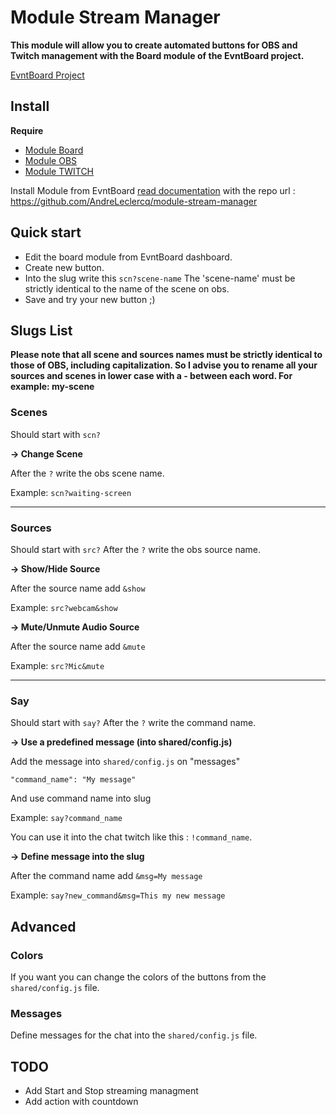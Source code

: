 # Module Stream Manager

**This module will allow you to create automated buttons for OBS and Twitch management with the Board module of the EvntBoard project.**

[EvntBoard Project](https://github.com/EvntBoard)

## Install

**Require**

- [Module Board](https://github.com/EvntBoard/module-board)
- [Module OBS](https://github.com/EvntBoard/module-obs)
- [Module TWITCH](https://github.com/EvntBoard/module-twitch)

Install Module from EvntBoard [read documentation](https://www.evntboard.io/docs/getting-started/install-module) with the repo url : https://github.com/AndreLeclercq/module-stream-manager

## Quick start

- Edit the board module from EvntBoard dashboard.
- Create new button.
- Into the slug write this `scn?scene-name` The 'scene-name' must be strictly identical to the name of the scene on obs.
- Save and try your new button ;)

## Slugs List

**Please note that all scene and sources names must be strictly identical to those of OBS, including capitalization. So I advise you to rename all your sources and scenes in lower case with a - between each word. For example: my-scene**

### Scenes

Should start with `scn?`

**-> Change Scene**

After the `?` write the obs scene name.

Example:
`scn?waiting-screen`

---

### Sources

Should start with `src?`
After the `?` write the obs source name.

**-> Show/Hide Source**

After the source name add `&show`

Example:
`src?webcam&show`

**-> Mute/Unmute Audio Source**

After the source name add `&mute`

Example:
`src?Mic&mute`


---

### Say

Should start with `say?`
After the `?` write the command name.

**-> Use a predefined message (into shared/config.js)**

Add the message into `shared/config.js` on "messages"

```
"command_name": "My message"
```

And use command name into slug

Example:
`say?command_name`

You can use it into the chat twitch like this : `!command_name`.

**-> Define message into the slug**

After the command name add `&msg=My message`

Example:
`say?new_command&msg=This my new message`

## Advanced

### Colors

If you want you can change the colors of the buttons from the `shared/config.js` file.

### Messages

Define messages for the chat into the `shared/config.js` file.

## TODO

- Add Start and Stop streaming managment
- Add action with countdown
